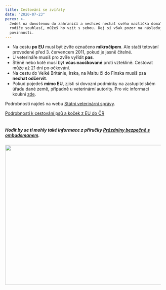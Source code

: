 ```yaml
---
title: Cestování se zvířaty
date: "2020-07-23"
perex: >-
  Jedeš na dovolenou do zahraničí a nechceš nechat svého mazlíčka doma? Pokud
  rodiče souhlasí, můžeš ho vzít s sebou. Dej si však pozor na následující
  povinnosti.
---
```


<ul><li>Na cestu <strong>po EU</strong> musí být zvíře označeno <strong>mikročipem</strong>. Ale stačí tetování provedené před 3. červencem 2011, pokud je jasně čitelné.</li><li>U veterináře musíš pro zvíře vyřídit <strong>pas</strong>.</li><li>Štěně nebo kotě musí být <strong>včas naočkované</strong> proti vzteklině. Cestovat může až 21 dní po očkování.</li><li>Na cestu do Velké Británie, Irska, na Maltu či do Finska musíš psa <strong>nechat odčervit</strong>.</li><li>Pokud pojedeš <strong>mimo EU</strong>, zjisti si dovozní podmínky na zastupitelském úřadu dané země, případně u veterinární autority. Pro víc informací koukni <a href="https://www.svscr.cz/cestovani-se-zviraty-v-zajmovem-chovu/ii-cestovani-se-zviraty-v-zajmovem-chovu-z-ceske-republiky-do-tretich-zemi/" target="_blank">zde</a>. </li></ul><p>Podrobnosti najdeš na webu <a href="https://www.svscr.cz/cestovani-se-zviraty-v-zajmovem-chovu/i-cestovani-se-psy-kockami-a-fretkami-z-ceske-republiky-do-clenskych-statu-eu/" target="_blank">Státní veterinární správy</a>. </p><p><a href="https://www.svscr.cz/cestovani-se-zviraty-v-zajmovem-chovu/iii-cestovani-se-psy-kockami-a-fretkami-do-ceske-republiky-z-clenskych-statu-eu/" target="_blank">Podrobnosti k cestování psů a koček z EU do ČR</a></p><h5><br />Hodit by se ti mohly také informace z příručky <a href="https://www.ochrance.cz/fileadmin/user_upload/Letaky/Prazdniny-bezpecne.pdf?fbclid=IwAR3iz4VzHF1s1pBW2c4GEb4ojGUTKSH0VUc-yXgS1iiDfoQDNPz15hpCowU" target="_blank">Prázdniny bezpečně s ombudsmanem</a>.</h5><p><img src="/media/15_zvirata.png.png" height="452" width="539" alt="" /></p>
